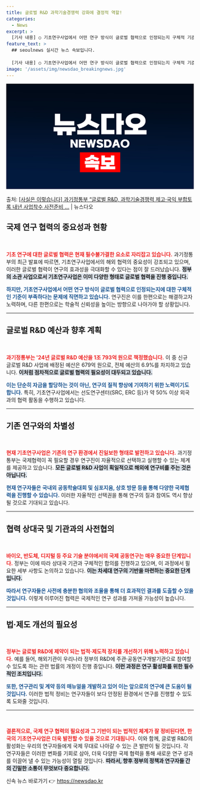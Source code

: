 ```yaml
---
title: 글로벌 R&D 과학기술경쟁력 강화에 결정적 역할!
categories:
  - News
excerpt: >
  [기사 내용] ○ 기초연구사업에서 어떤 연구 방식이 글로벌 협력으로 인정되는지 구체적 기준 부재하고, 연구진…
feature_text: >
  ## seoulnews 실시간 뉴스 속보입니다.

  [기사 내용] ○ 기초연구사업에서 어떤 연구 방식이 글로벌 협력으로 인정되는지 구체적 기준 부재하고, 연구진…
image: '/assets/img/newsdao_breakingnews.jpg'
---
```


![뉴스다오 속보](/assets/img/newsdao_breakingnews.jpg)

<p>출처: <a href="https://newsdao.kr/2548" rel="dofollow">[사실은 이렇습니다] 과기정통부 “글로벌 R&D, 과학기술경쟁력 제고·국익 부합토록 내년 사업착수 사전준비 …</a> | 뉴스다오</p>

<h2 data-ke-size="size26">국제 연구 협력의 중요성과 현황</h2>

<p data-ke-size="size16">&nbsp;</p>

<b><span style="color: #ee2323;">기초 연구에 대한 글로벌 협력은 현재 필수불가결한 요소로 자리잡고 있습니다.</span></b> 과기정통부의 최근 발표에 따르면, 기초연구사업에서의 해외 협력의 중요성이 강조되고 있으며, 이러한 글로벌 협력이 연구의 효과성을 극대화할 수 있다는 점이 잘 드러났습니다. <b><span style="background-color: #21538527;">정부의 소관 사업으로서 기초연구사업은 이미 다양한 형태로 글로벌 협력을 진행 중입니다.</span></b> 

<b><span style="color: #1a5490;">하지만, 기초연구사업에서 어떤 연구 방식이 글로벌 협력으로 인정되는지에 대한 구체적인 기준이 부족하다는 문제에 직면하고 있습니다.</span></b> 연구진은 이를 한편으로는 해결하고자 노력하며, 다른 한편으로는 학술적 신뢰성을 높이는 방향으로 나아가야 할 상황입니다.

<hr>

<h2 data-ke-size="size26">글로벌 R&D 예산과 향후 계획</h2>

<p data-ke-size="size16">&nbsp;</p>

<b><span style="color: #ee2323;">과기정통부는 '24년 글로벌 R&D 예산을 1조 793억 원으로 책정했습니다.</span></b> 이 중 신규 글로벌 R&D 사업에 배정된 예산은 679억 원으로, 전체 예산의 6.9%를 차지하고 있습니다. <b><span style="background-color: #21538527;">이처럼 점차적으로 글로벌 협력의 필요성이 대두되고 있습니다.</span></b> 

<b><span style="color: #1a5490;">이는 단순히 자금을 할당하는 것이 아닌, 연구의 질적 향상에 기여하기 위한 노력이기도 합니다.</span></b> 특히, 기초연구사업에서는 선도연구센터(SRC, ERC 등)가 약 50% 이상 외국과의 협력 활동을 수행하고 있습니다. 

<hr>

<h2 data-ke-size="size26">기존 연구와의 차별성</h2>

<p data-ke-size="size16">&nbsp;</p>

<b><span style="color: #ee2323;">현재 기초연구사업은 기존의 연구 환경에서 진일보한 형태로 발전하고 있습니다.</span></b> 과기정통부는 국제협력이 꼭 필요할 경우 연구진이 자율적으로 선택하고 실행할 수 있는 체계를 제공하고 있습니다. <b><span style="background-color: #21538527;">모든 글로벌 R&D 사업이 획일적으로 해외에 연구비를 주는 것은 아닙니다.</span></b> 

<b><span style="color: #1a5490;">현재 연구자들은 국내외 공동학술대회 및 심포지움, 상호 방문 등을 통해 다양한 국제협력을 진행할 수 있습니다.</span></b> 이러한 자율적인 선택권을 통해 연구의 질과 참여도 역시 향상될 것으로 기대되고 있습니다.

<hr>

<h2 data-ke-size="size26">협력 상대국 및 기관과의 사전협의</h2>

<p data-ke-size="size16">&nbsp;</p>

<b><span style="color: #ee2323;">바이오, 반도체, 디지털 등 주요 기술 분야에서의 국제 공동연구는 매우 중요한 단계입니다.</span></b> 정부는 이에 따라 상대국 기관과 구체적인 합의를 진행하고 있으며, 이 과정에서 필요한 세부 사항도 논의하고 있습니다. <b><span style="background-color: #21538527;">이는 차세대 연구의 기반을 마련하는 중요한 단계입니다.</span></b>

<b><span style="color: #1a5490;">따라서 연구자들은 사전에 충분한 협의와 조율을 통해 더 효과적인 결과를 도출할 수 있을 것입니다.</span></b> 이렇게 이루어진 협력은 국제적인 연구 성과를 가져올 가능성이 높습니다.

<hr>

<h2 data-ke-size="size26">법·제도 개선의 필요성</h2>

<p data-ke-size="size16">&nbsp;</p>

<b><span style="color: #ee2323;">정부는 글로벌 R&D에 제약이 되는 법적·제도적 장치를 개선하기 위해 노력하고 있습니다.</span></b> 예를 들어, 해외기관이 우리나라 정부의 R&D에 주관·공동연구개발기관으로 참여할 수 있도록 하는 관련 법률의 개정이 진행 중입니다. <b><span style="background-color: #21538527;">이런 과정은 연구 활성화를 위한 필수적인 조치입니다.</span></b>

<b><span style="color: #1a5490;">또한, 연구관리 및 계약 등의 매뉴얼을 개발하고 있어 이는 앞으로의 연구에 큰 도움이 될 것입니다.</span></b> 이러한 법적 정비는 연구자들이 보다 안정된 환경에서 연구를 진행할 수 있도록 도와줄 것입니다.

<hr>

<p data-ke-size="size16">&nbsp;</p>

<b><span style="color: #ee2323;">결론적으로, 국제 연구 협력의 필요성과 그 기반이 되는 법적인 체계가 잘 정비된다면, 한국의 기초연구사업은 더욱 발전할 수 있을 것으로 기대됩니다.</span></b> 이와 함께, 글로벌 R&D의 활성화는 우리의 연구자들에게 국제 무대로 나아갈 수 있는 큰 발판이 될 것입니다. 각 연구자들은 이러한 변화를 기회로 삼아, 더욱 다양한 국제 협력을 통해 새로운 연구 성과를 이끌어 낼 수 있는 가능성이 열릴 것입니다. <b><span style="background-color: #21538527;">따라서, 향후 정부의 정책과 연구자들 간의 긴밀한 소통이 무엇보다 중요합니다.</span></b> 

신속 뉴스 바로가기 👉 <a href="https://newsdao.kr" rel="dofollow">https://newsdao.kr</a>


